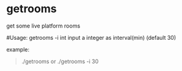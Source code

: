 # getrooms
get some live  platform rooms

#Usage:
getrooms 
 -i int
    	input a integer as interval(min) (default 30)
      
example:
>./getrooms
or
./getrooms -i 30
